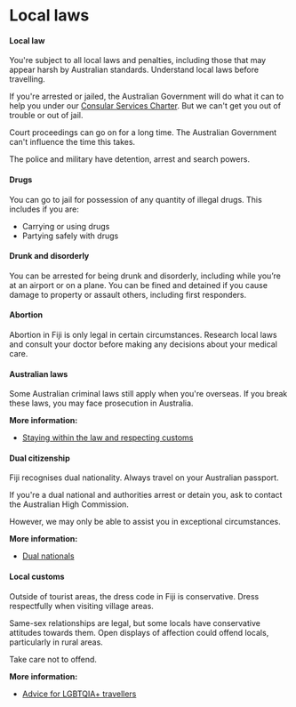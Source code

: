 # Local laws

#### Local law

You're subject to all local laws and penalties, including those that may appear harsh by Australian standards. Understand local laws before travelling.

If you're arrested or jailed, the Australian Government will do what it can to help you under our [Consular Services Charter](/consular-services/consular-services-charter "Consular Services Charter"). But we can't get you out of trouble or out of jail.

Court proceedings can go on for a long time. The Australian Government can't influence the time this takes.

The police and military have detention, arrest and search powers.

#### Drugs

You can go to jail for possession of any quantity of illegal drugs. This includes if you are:

* Carrying or using drugs
* Partying safely with drugs

#### Drunk and disorderly

You can be arrested for being drunk and disorderly, including while you’re at an airport or on a plane. You can be fined and detained if you cause damage to property or assault others, including first responders.

#### Abortion

Abortion in Fiji is only legal in certain circumstances. Research local laws and consult your doctor before making any decisions about your medical care.

#### Australian laws

Some Australian criminal laws still apply when you're overseas. If you break these laws, you may face prosecution in Australia.

**More information:**

* [Staying within the law and respecting customs](/before-you-go/laws "Staying within the law")

#### Dual citizenship

Fiji recognises dual nationality. Always travel on your Australian passport.

If you're a dual national and authorities arrest or detain you, ask to contact the Australian High Commission.

However, we may only be able to assist you in exceptional circumstances.

**More information:**

* [Dual nationals](/before-you-go/who-you-are/dual-nationals "Advice for dual nationals")

#### Local customs

Outside of tourist areas, the dress code in Fiji is conservative. Dress respectfully when visiting village areas.

Same-sex relationships are legal, but some locals have conservative attitudes towards them. Open displays of affection could offend locals, particularly in rural areas.

Take care not to offend.

**More information:**

* [Advice for LGBTQIA+ travellers](/node/349)